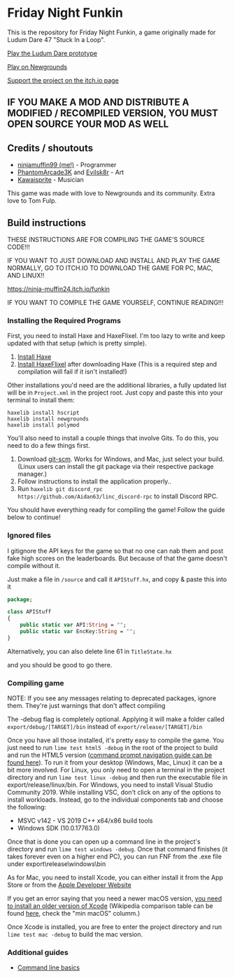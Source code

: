 # Friday Night Funkin

This is the repository for Friday Night Funkin, a game originally made for Ludum Dare 47 "Stuck In a Loop".

[Play the Ludum Dare prototype](https://ninja-muffin24.itch.io/friday-night-funkin)

[Play on Newgrounds](https://www.newgrounds.com/portal/view/770371) 

[Support the project on the itch.io page](https://ninja-muffin24.itch.io/funkin)

## IF YOU MAKE A MOD AND DISTRIBUTE A MODIFIED / RECOMPILED VERSION, YOU MUST OPEN SOURCE YOUR MOD AS WELL

## Credits / shoutouts

- [ninjamuffin99 (me!)](https://twitter.com/ninja_muffin99) - Programmer
- [PhantomArcade3K](https://twitter.com/phantomarcade3k) and [Evilsk8r](https://twitter.com/evilsk8r) - Art
- [Kawaisprite](https://twitter.com/kawaisprite) - Musician

This game was made with love to Newgrounds and its community. Extra love to Tom Fulp.

## Build instructions

THESE INSTRUCTIONS ARE FOR COMPILING THE GAME'S SOURCE CODE!!!

IF YOU WANT TO JUST DOWNLOAD AND INSTALL AND PLAY THE GAME NORMALLY, GO TO ITCH.IO TO DOWNLOAD THE GAME FOR PC, MAC, AND LINUX!!

https://ninja-muffin24.itch.io/funkin

IF YOU WANT TO COMPILE THE GAME YOURSELF, CONTINUE READING!!!

### Installing the Required Programs

First, you need to install Haxe and HaxeFlixel. I'm too lazy to write and keep updated with that setup (which is pretty simple). 
1. [Install Haxe](https://haxe.org/download/)
2. [Install HaxeFlixel](https://haxeflixel.com/documentation/install-haxeflixel/) after downloading Haxe (This is a required step and compilation will fail if it isn't installed!)

Other installations you'd need are the additional libraries, a fully updated list will be in `Project.xml` in the project root. Just copy and paste this into your terminal to install them:
```
haxelib install hscript
haxelib install newgrounds
haxelib install polymod
```

You'll also need to install a couple things that involve Gits. To do this, you need to do a few things first.
1. Download [git-scm](https://git-scm.com/downloads). Works for Windows, and Mac, just select your build. (Linux users can install the git package via their respective package manager.)
2. Follow instructions to install the application properly..
3. Run `haxelib git discord_rpc https://github.com/Aidan63/linc_discord-rpc` to install Discord RPC.

You should have everything ready for compiling the game! Follow the guide below to continue!

### Ignored files

I gitignore the API keys for the game so that no one can nab them and post fake high scores on the leaderboards. But because of that the game
doesn't compile without it.

Just make a file in `/source` and call it `APIStuff.hx`, and copy & paste this into it

```haxe
package;

class APIStuff
{
	public static var API:String = "";
	public static var EncKey:String = "";
}

```
Alternatively, you can also delete line 61 in `TitleState.hx`

and you should be good to go there.

### Compiling game
NOTE: If you see any messages relating to deprecated packages, ignore them. They're just warnings that don't affect compiling

The -debug flag is completely optional.
Applying it will make a folder called `export/debug/[TARGET]/bin` instead of `export/release/[TARGET]/bin`

Once you have all those installed, it's pretty easy to compile the game. You just need to run `lime test html5 -debug` in the root of the project to build and run the HTML5 version ([command prompt navigation guide can be found here](https://ninjamuffin99.newgrounds.com/news/post/1090480)).
To run it from your desktop (Windows, Mac, Linux) it can be a bit more involved. For Linux, you only need to open a terminal in the project directory and run `lime test linux -debug` and then run the executable file in export/release/linux/bin. For Windows, you need to install Visual Studio Community 2019. While installing VSC, don't click on any of the options to install workloads. Instead, go to the individual components tab and choose the following:
* MSVC v142 - VS 2019 C++ x64/x86 build tools
* Windows SDK (10.0.17763.0)

Once that is done you can open up a command line in the project's directory and run `lime test windows -debug`. Once that command finishes (it takes forever even on a higher end PC), you can run FNF from the .exe file under export\release\windows\bin

As for Mac, you need to install Xcode, you can either install it from the App Store or from the [Apple Developer Website](https://developer.apple.com/download/)

If you get an error saying that you need a newer macOS version, [you need to install an older version of Xcode](https://developer.apple.com/download/more/) (Wikipedia comparison table can be found [here](https://en.wikipedia.org/wiki/Xcode#Version_comparison_table), check the "min macOS" columm.)

Once Xcode is installed, you are free to enter the project directory and run `lime test mac -debug` to build the mac version.

### Additional guides

- [Command line basics](https://ninjamuffin99.newgrounds.com/news/post/1090480)
